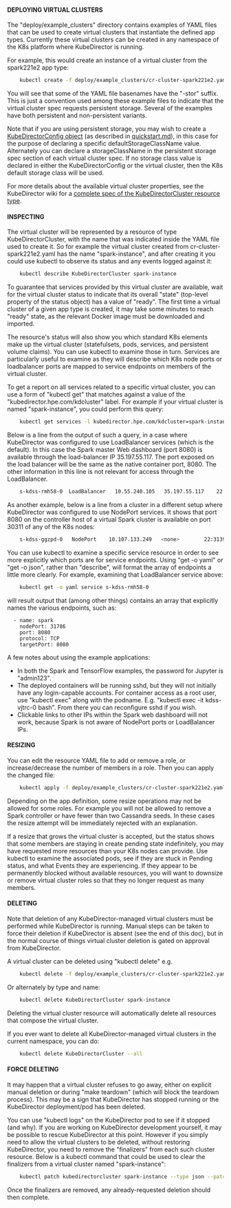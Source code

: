#### DEPLOYING VIRTUAL CLUSTERS

The "deploy/example_clusters" directory contains examples of YAML files that can be used to create virtual clusters that instantiate the defined app types. Currently these virtual clusters can be created in any namespace of the K8s platform where KubeDirector is running.

For example, this would create an instance of a virtual cluster from the spark221e2 app type:
```bash
    kubectl create -f deploy/example_clusters/cr-cluster-spark221e2.yaml
```

You will see that some of the YAML file basenames have the "-stor" suffix. This is just a convention used among these example files to indicate that the virtual cluster spec requests persistent storage. Several of the examples have both persistent and non-persistent variants.

Note that if you are using persistent storage, you may wish to create a [KubeDirectorConfig object](https://github.com/bluek8s/kubedirector/wiki/v1beta1-Type-Definitions-for-KubeDirectorConfig) (as described in [quickstart.md](quickstart.md)), in this case for the purpose of declaring a specific defaultStorageClassName value. Alternately you can declare a storageClassName in the persistent storage spec section of each virtual cluster spec. If no storage class value is declared in either the KubeDirectorConfig or the virtual cluster, then the K8s default storage class will be used.

For more details about the available virtual cluster properties, see the KubeDirector wiki for a [complete spec of the KubeDirectorCluster resource type](https://github.com/bluek8s/kubedirector/wiki/v1beta1-Type-Definitions-for-KubeDirectorCluster).

#### INSPECTING

The virtual cluster will be represented by a resource of type KubeDirectorCluster, with the name that was indicated inside the YAML file used to create it. So for example the virtual cluster created from cr-cluster-spark221e2.yaml has the name "spark-instance", and after creating it you could use kubectl to observe its status and any events logged against it:
```bash
    kubectl describe KubeDirectorCluster spark-instance
```

To guarantee that services provided by this virtual cluster are available, wait for the virtual cluster status to indicate that its overall "state" (top-level property of the status object) has a value of "ready". The first time a virtual cluster of a given app type is created, it may take some minutes to reach "ready" state, as the relevant Docker image must be downloaded and imported.

The resource's status will also show you which standard K8s elements make up the virtual cluster (statefulsets, pods, services, and persistent volume claims). You can use kubectl to examine those in turn. Services are particularly useful to examine as they will describe which K8s node ports or loadbalancer ports are mapped to service endpoints on members of the virtual cluster.

To get a report on all services related to a specific virtual cluster, you can use a form of "kubectl get" that matches against a value of the "kubedirector.hpe.com/kdcluster" label. For example if your virtual cluster is named "spark-instance", you could perform this query:
```bash
    kubectl get services -l kubedirector.hpe.com/kdcluster=spark-instance
```

Below is a line from the output of such a query, in a case where KubeDirector was configured to use LoadBalancer services (which is the default). In this case the Spark master Web dashboard (port 8080) is available through the load-balancer IP 35.197.55.117. The port exposed on the load balancer will be the same as the native container port, 8080. The other information in this line is not relevant for access through the LoadBalancer.
```bash
    s-kdss-rmh58-0  LoadBalancer   10.55.240.105   35.197.55.117    22:30892/TCP,8080:31786/TCP,7077:32194/TCP,8081:31026/TCP   2m48s
```

As another example, below is a line from a cluster in a different setup where KubeDirector was configured to use NodePort services. It shows that port 8080 on the controller host of a virtual Spark cluster is available on port 30311 of any of the K8s nodes:
```bash
    s-kdss-ggzpd-0   NodePort    10.107.133.249   <none>        22:31394/TCP,8080:30311/TCP,7077:30106/TCP,8081:30499/TCP   12m
```

You can use kubectl to examine a specific service resource in order to see more explicitly which ports are for service endpoints. Using "get -o yaml" or "get -o json", rather than "describe", will format the array of endpoints a little more clearly. For example, examining that LoadBalancer service above:
```bash
    kubectl get -o yaml service s-kdss-rmh58-0
```
will result output that (among other things) contains an array that explicitly names the various endpoints, such as:
```
  - name: spark
    nodePort: 31786
    port: 8080
    protocol: TCP
    targetPort: 8080
```

A few notes about using the example applications:
* In both the Spark and TensorFlow examples, the password for Jupyter is "admin123".
* The deployed containers will be running sshd, but they will not initially have any login-capable accounts. For container access as a root user, use "kubectl exec" along with the podname. E.g. "kubectl exec -it kdss-vjtrc-0 bash". From there you can reconfigure sshd if you wish.
* Clickable links to other IPs within the Spark web dashboard will not work, because Spark is not aware of NodePort ports or LoadBalancer IPs.

#### RESIZING

You can edit the resource YAML file to add or remove a role, or increase/decrease the number of members in a role. Then you can apply the changed file:
```bash
    kubectl apply -f deploy/example_clusters/cr-cluster-spark221e2.yaml
```

Depending on the app definition, some resize operations may not be allowed for some roles. For example you will not be allowed to remove a Spark controller or have fewer than two Cassandra seeds. In these cases the resize attempt will be immediately rejected with an explanation.

If a resize that grows the virtual cluster is accepted, but the status shows that some members are staying in create pending state indefinitely, you may have requested more resources than your K8s nodes can provide. Use kubectl to examine the associated pods, see if they are stuck in Pending status, and what Events they are experiencing. If they appear to be permanently blocked without available resources, you will want to downsize or remove virtual cluster roles so that they no longer request as many members.

#### DELETING

Note that deletion of any KubeDirector-managed virtual clusters must be performed while KubeDirector is running. Manual steps can be taken to force their deletion if KubeDirector is absent (see the end of this doc), but in the normal course of things virtual cluster deletion is gated on approval from KubeDirector.

A virtual cluster can be deleted using "kubectl delete" e.g.
```bash
    kubectl delete -f deploy/example_clusters/cr-cluster-spark221e2.yaml
```

Or alternately by type and name:
```bash
    kubectl delete KubeDirectorCluster spark-instance
```

Deleting the virtual cluster resource will automatically delete all resources that compose the virtual cluster.

If you ever want to delete all KubeDirector-managed virtual clusters in the current namespace, you can do:

```bash
    kubectl delete KubeDirectorCluster --all
```

#### FORCE DELETING

It may happen that a virtual cluster refuses to go away, either on explicit manual deletion or during "make teardown" (which will block the teardown process). This may be a sign that KubeDirector has stopped running or the KubeDirector deployment/pod has been deleted.

You can use "kubectl logs" on the KubeDirector pod to see if it stopped (and why). If you are working on KubeDirector development yourself, it may be possible to rescue KubeDirector at this point. However if you simply need to allow the virtual clusters to be deleted, without restoring KubeDirector, you need to remove the "finalizers" from each such cluster resource. Below is a kubectl command that could be used to clear the finalizers from a virtual cluster named "spark-instance":
```bash
    kubectl patch kubedirectorcluster spark-instance --type json --patch '[{"op": "remove", "path": "/metadata/finalizers"}]'
```

Once the finalizers are removed, any already-requested deletion should then complete.
